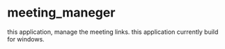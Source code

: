 # meeting_maneger
this application, manage the meeting links. this application currently build for windows. 
